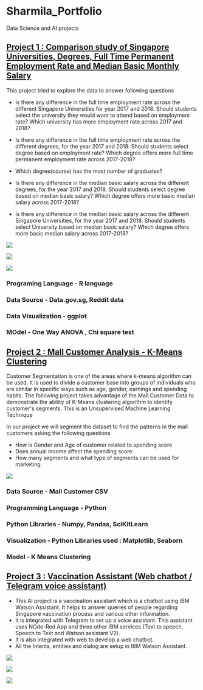 # Sharmila_Portfolio
Data Science and AI projects

## [Project 1 : Comparison study of Singapore Universities, Degrees, Full Time Permanent Employment Rate and Median Basic Monthly Salary](https://github.com/csharmila29/ProjR)

This project tried to explore the data to answer following questions
* Is there any difference in the full time employment rate across the different Singapore Universities for year 2017 and 2018. Should students select the university they would  want to attend based on employment rate? Which university has more employment rate across 2017 and 2018?


* Is there any difference in the full time employment rate across the different degrees, for the year 2017 and 2018. Should students select degree based on employment rate? Which degree offers more full time permanent employment rate across 2017-2018?

* Which degree(course) has the most number of graduates?

* Is there any difference in the median basic salary across the different degrees, for the year 2017 and 2018. Should students select degree based on median basic salary? Which degree offers more basic median salary across 2017-2018?

* Is there any difference in the median basic salary across the different Singapore Universities, for the year 2017 and 2018. Should students select University based on median basic salary? Which degree offers more basic median salary across 2017-2018?


![](https://github.com/csharmila29/Sharmila_Portfolio/blob/main/images/sentiment_analysis.png)


![](https://github.com/csharmila29/Sharmila_Portfolio/blob/main/images/uni_empRate.png)


![](https://github.com/csharmila29/Sharmila_Portfolio/blob/main/images/bar_plot_uni_emp_rate.png)


### Programing Language - R language
### Data Source - Data.gov.sg, Reddit data 
### Data Visualization - ggplot
### MOdel - One Way ANOVA , Chi square test


## [Project 2 : Mall Customer Analysis - K-Means Clustering](https://github.com/csharmila29/CustomerSegmentation)

Customer Segmentation is one of the areas where k-means algorithm can be used. It is used to divide a customer base into groups of individuals who are similar in specific ways such as age, gender, earnings and spending habits. The following project takes advantage of the Mall Customer Data to demonstrate the ability of K-Means clustering algorithm to identify customer's segments. This is an Unsupervised Machine Learning Technique

In our project we will segment the dataset to find the patterns in the mall customers asking the following questions

* How is Gender and Age of customer related to spending score
* Does annual income affect the spending score
* How many segments and what type of segments can be used for marketing

![](https://github.com/csharmila29/Sharmila_Portfolio/blob/main/images/K_6_clusters.png)

### Data Source  - Mall Customer CSV
### Programming Language - Python
### Python Libraries - Numpy, Pandas, SciKitLearn
### Visualization - Python Libraries used : Matplotlib, Seaborn
### Model - K Means Clustering

## [Project 3 : Vaccination Assistant (Web chatbot / Telegram voice assistant)](https://github.com/csharmila29/vaccination_chatbot_voice_assist)

* This AI project is a vaccination assistant which is a chatbot using IBM Watson Assistant. It helps to answer queries of people regarding Singapore vaccination process and various other information.
* It is integrated with Telegram to set up a voice assistant. This assistant uses NOde-Red App and three other IBM services (Text to speech, Speech to Text and Watson assistant V2). 
* It is also integrated with web to develop a web chatbot. 
* All the Intents, entities and dialog are setup in IBM Watson Assistant.

![](https://github.com/csharmila29/Sharmila_Portfolio/blob/main/images/Info_overview.jpg)

![](https://github.com/csharmila29/Sharmila_Portfolio/blob/main/images/web_chat.png)

![](https://github.com/csharmila29/Sharmila_Portfolio/blob/main/images/architecture.png)

